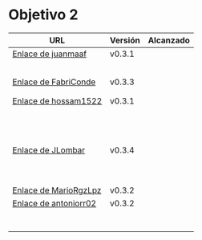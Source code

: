 # Objetivo 2


| URL                                    | Versión | Alcanzado |
|----------------------------------------|---------|-----------|
| [Enlace de juanmaaf](https://github.com/juanmaaf/MoneyController/pull/13)   |  v0.3.1   |           |
| <!-- Enlace de giorgiogiovanni -->     |         |           |
| <!-- Enlace de juanbarearojo -->       |         |           |
| <!-- Enlace de sweetiepitie -->        |         |           |
| <!-- Enlace de jacarmona364 -->        |         |           |
| <!-- Enlace de lmchaves -->            |         |           |
|  [Enlace de FabriConde](https://github.com/FabriConde/CLIMB-VR/pull/14)          | v0.3.3        |           |
| <!-- Enlace de FerniCuesta -->         |         |           |
| <!-- Enlace de adiazcencillo -->       |         |           |
| [Enlace de hossam1522](https://github.com/hossam1522/ModaTrack/pull/17)          | v0.3.1  |           |
| <!-- Enlace de clara99gf -->           |         |           |
| <!-- Enlace de Antoniogm03 -->         |         |           |
| <!-- Enlace de SantiGarvin -->         |         |           |
| <!-- Enlace de evaanngiil -->          |         |           |
| <!-- Enlace de blancagiron -->         |         |           |
| <!-- Enlace de GaelGoncalba -->        |         |           |
| <!-- Enlace de abbonno -->             |         |           |
| <!-- Enlace de oscargr-ugr -->         |         |           |
| <!-- Enlace de davidgutierrezperez --> |         |           |
| <!-- Enlace de MatteoImbrosciano -->   |         |           |
| <!-- Enlace de Katakuri00 -->          |         |           |
| <!-- Enlace de MCL-2024 -->            |         |           |
| [Enlace de JLombar](https://github.com/JLombar/HorariosAutomatricula/pull/15)           | v0.3.4  |             |
| <!-- Enlace de joselopez10014 -->      |         |           |
| <!-- Enlace de mmnuria -->             |         |           |
| <!-- Enlace de M S C -->               |         |           |
| <!-- Enlace de javiernavacapa -->      |         |           |
| <!-- Enlace de Carlosmapego8 -->       |         |           |
| <!-- Enlace de Mario25402 -->          |         |           |
| <!-- Enlace de Pablorc7 -->            |         |           |
| <!-- Enlace de mrh117 -->              |         |           |
| <!-- Enlace de LuRDR -->               |         |           |
| [Enlace de MarioRgzLpz](https://github.com/MarioRgzLpz/ArbitrageBets/pull/18)          | v0.3.2  |           |
| [Enlace de antoniorr02](https://github.com/antoniorr02/MenuConsulter/pull/15)|v0.3.2|           |
| <!-- Enlace de alvarorcs2002 -->       |         |           |
| <!-- Enlace de eigenric -->            |         |           |
| <!-- Enlace de enger2003 -->           |         |           |
| <!-- Enlace de wickeet -->             |         |           |
| <!-- Enlace de ChinChainis -->         |         |           |
| <!-- Enlace de anavaln -->             |         |           |
| <!-- Enlace de pablotl0 -->            |         |           |
